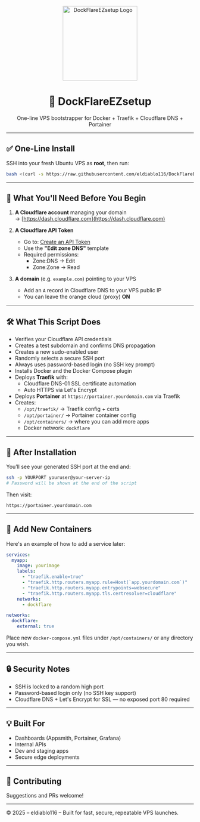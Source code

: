 <p align="center">
  <img src="https://raw.githubusercontent.com/eldiablo116/DockFlareEZ-/main/assets/logo_transparent.png" alt="DockFlareEZsetup Logo" width="200" />
</p>

<h1 align="center">🚀 DockFlareEZsetup</h1>
<p align="center">One-line VPS bootstrapper for Docker + Traefik + Cloudflare DNS + Portainer</p>

---

## ✅ One-Line Install

SSH into your fresh Ubuntu VPS as **root**, then run:

```bash
bash <(curl -s https://raw.githubusercontent.com/eldiablo116/DockFlareEZ-/main/DockFlareEZsetup.sh)
```

---

## 🔧 What You'll Need Before You Begin

1. **A Cloudflare account** managing your domain  
   → [https://dash.cloudflare.com](https://dash.cloudflare.com)

2. **A Cloudflare API Token**
   - Go to: [Create an API Token](https://dash.cloudflare.com/profile/api-tokens)
   - Use the **"Edit zone DNS"** template
   - Required permissions:
     - Zone:DNS → Edit
     - Zone:Zone → Read

3. **A domain** (e.g. `example.com`) pointing to your VPS
   - Add an `A` record in Cloudflare DNS to your VPS public IP
   - You can leave the orange cloud (proxy) **ON**

---

## 🛠️ What This Script Does

- Verifies your Cloudflare API credentials
- Creates a test subdomain and confirms DNS propagation
- Creates a new sudo-enabled user
- Randomly selects a secure SSH port
- Always uses password-based login (no SSH key prompt)
- Installs Docker and the Docker Compose plugin
- Deploys **Traefik** with:
  - Cloudflare DNS-01 SSL certificate automation
  - Auto HTTPS via Let's Encrypt
- Deploys **Portainer** at `https://portainer.yourdomain.com` via Traefik
- Creates:
  - `/opt/traefik/` → Traefik config + certs
  - `/opt/portainer/` → Portainer container config
  - `/opt/containers/` → where you can add more apps
  - Docker network: `dockflare`

---

## 🔁 After Installation

You’ll see your generated SSH port at the end and:

```bash
ssh -p YOURPORT youruser@your-server-ip
# Password will be shown at the end of the script
```

Then visit:

```
https://portainer.yourdomain.com
```

---

## 🐳 Add New Containers

Here's an example of how to add a service later:

```yaml
services:
  myapp:
    image: yourimage
    labels:
      - "traefik.enable=true"
      - "traefik.http.routers.myapp.rule=Host(`app.yourdomain.com`)"
      - "traefik.http.routers.myapp.entrypoints=websecure"
      - "traefik.http.routers.myapp.tls.certresolver=cloudflare"
    networks:
      - dockflare

networks:
  dockflare:
    external: true
```

Place new `docker-compose.yml` files under `/opt/containers/` or any directory you wish.

---

## 🔒 Security Notes

- SSH is locked to a random high port
- Password-based login only (no SSH key support)
- Cloudflare DNS + Let's Encrypt for SSL — no exposed port 80 required

---

## 💡 Built For

- Dashboards (Appsmith, Portainer, Grafana)
- Internal APIs
- Dev and staging apps
- Secure edge deployments

---

## 🤝 Contributing

Suggestions and PRs welcome!

---

©️ 2025 – eldiablo116 – Built for fast, secure, repeatable VPS launches.
